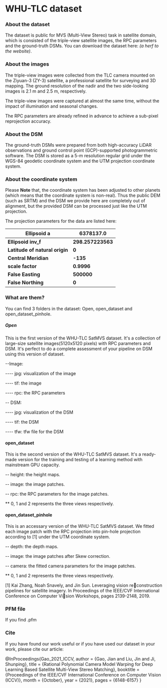 # WHU-TLC dataset

### About the dataset
The dataset is public for MVS (Multi-View Stereo) task in satellite domain, which is consisted of the triple-view satellite images, the RPC parameters and the ground-truth DSMs.
 You can download the dataset here: *(a herf to the website)*.

### About the images

The triple-view images were collected from the TLC camera mounted on the Ziyuan-3 (ZY-3) satellite, a professional satellite for surveying and 3D mapping. The ground resolution of the nadir and the two side-looking images is 2.1 m and 2.5 m, respectively.

The triple-view images were captured at almost the same time, without the impact of illumination and seasonal changes. 

The RPC parameters are already refined in advance to achieve a sub-pixel reprojection accuracy.

### About the DSM

The ground-truth DSMs were prepared from both high-accuracy LiDAR observations and ground control point (GCP)-supported photogrammetric software.  The DSM is stored as a 5-m resolution regular grid under the WGS-84 geodetic coordinate system and the UTM projection coordinate system.

### About the coordinate system

Please **Note** that, the coordinate system has been adjusted to other planets (which means that the coordinate system is non-real). Thus the public DEM (such as SRTM) and the DSM we provide here are completely out of alignment, but the provided DSM can be processed just like the UTM projection.

The projection parameters for the data are listed here:

| **Ellipsoid a**                | **6378137.0**     |
| ------------------------------ | ----------------- |
| **Ellipsoid inv_f**            | **298.257223563** |
| **Latitude of natural origin** | **0**             |
| **Central Meridian**           | **-135**          |
| **scale factor**               | **0.9996**        |
| **False Easting**              | **500000**        |
| **False Northing**             | **0**             |

### What are them?

You can find 3 folders in the dataset: Open, open_dataset and open_dataset_pinhole.

##### Open

This is the first version of the WHU-TLC SatMVS dataset.  It's a collection of large-size satellite images(5120x5120 pixels) with RPC parameters and DSM. It's perfect to do a complete assessment of your pipeline on DSM using this version of dataset.

--Image: 

---- jpg: visualization of the image

---- tif: the image

---- rpc: the RPC parameters

-- DSM:

---- jpg: visualization of the DSM

---- tif: the DSM

---- tfw: tfw file for the DSM

#### open_dataset

This is the second version of the WHU-TLC SatMVS dataset.  It's a ready-made version for the training and testing of a learning method with mainstream GPU capacity.

-- height: the height maps.

-- image: the image patches.

-- rpc: the RPC parameters for the image patches.

** 0, 1 and 2 represents the three views respectively.

#### open_dataset_pinhole

This is an accessary version of the WHU-TLC SatMVS dataset. We fitted each image patch with the RPC projection into pin-hole projection according to [1] under the UTM coordinate system.

-- depth: the depth maps.

-- image: the image patches after Skew correction.

-- camera: the fitted camera parameters for the image patches.

** 0, 1 and 2 represents the three views respectively.

[1] Kai Zhang, Noah Snavely, and Jin Sun. Leveraging vision reconstruction pipelines for satellite imagery. In Proceedings of the IEEE/CVF International Conference on Computer Vision Workshops, pages 2139-2148, 2019.

### PFM file

If you find .pfm

### Cite

If you have found our work useful or if you have used our dataset in your work, please cite our article:

@InProceedings{Gao_2021_ICCV,
    author    = {Gao, Jian and Liu, Jin and Ji, Shunping},
    title     = {Rational Polynomial Camera Model Warping for Deep Learning Based Satellite Multi-View Stereo Matching},
    booktitle = {Proceedings of the IEEE/CVF International Conference on Computer Vision (ICCV)},
    month     = {October},
    year      = {2021},
    pages     = {6148-6157}
}



